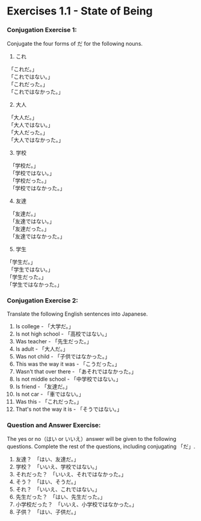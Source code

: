 # Exercises 1.1 - State of Being

### Conjugation Exercise 1:

Conjugate the four forms of だ for the following nouns.

1. これ

  「これだ。」  
  「これではない。」  
  「これだった。」  
  「これではなかった。」 
 
2. 大人

  「大人だ。」  
  「大人ではない。」  
  「大人だった。」  
  「大人ではなかった。」 
   
3. 学校

   「学校だ。」  
   「学校ではない。」  
   「学校だった。」  
   「学校ではなかった。」  
   
4. 友達

   「友達だ。」  
   「友達ではない。」  
   「友達だった。」  
   「友達ではなかった。」  

5. 学生

 「学生だ。」  
 「学生ではない。」  
  「学生だった。」  
  「学生ではなかった。」  
   
### Conjugation Exercise 2:

Translate the following English sentences into Japanese.

1. Is college - 「大学だ。」
2. Is not high school - 「高校ではない。」
3. Was teacher - 「先生だった。」
4. Is adult - 「大人だ。」
5. Was not child - 「子供ではなかった。」
6. This was the way it was - 「こうだった。」
7. Wasn't that over there - 「あそれではなかった。」
8. Is not middle school - 「中学校ではない。」
9. Is friend - 「友達だ。」
10. Is not car - 「車ではない。」
11. Was this - 「これだった。」
12. That's not the way it is - 「そうではない。」

### Question and Answer Exercise:

The yes or no（はい or いいえ）answer will be given to the following questions. Complete the rest of the questions, including conjugating 「だ」.

1. 友達？　「はい、友達だ。」
2. 学校？　「いいえ、学校ではない。」
3. それだった？　「いいえ、それではなかった。」
4. そう？　「はい、そうだ。」
5. それ？　「いいえ、これではない。」
6. 先生だった？　「はい、先生だった。」
7. 小学校だった？　「いいえ、小学校ではなかった。」
8. 子供？　「はい、子供だ。」

